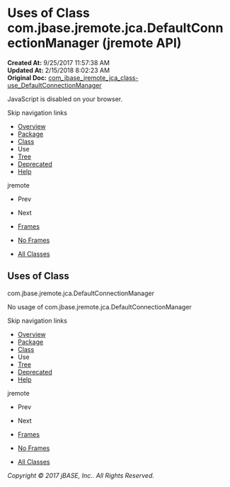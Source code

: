 # Uses of Class com.jbase.jremote.jca.DefaultConnectionManager (jremote   API)

**Created At:** 9/25/2017 11:57:38 AM  
**Updated At:** 2/15/2018 8:02:23 AM  
**Original Doc:** [com_jbase_jremote_jca_class-use_DefaultConnectionManager](https://docs.jbase.com/39261-class-use/com_jbase_jremote_jca_class-use_DefaultConnectionManager)  

<!--<br>    try {<br>        if (location.href.indexOf('is-external=true') == -1) {<br>            parent.document.title="Uses of Class com.jbase.jremote.jca.DefaultConnectionManager (jremote   API)";<br>        }<br>    }<br>    catch(err) {<br>    }<br>//-->
JavaScript is disabled on your browser.

Skip navigation links

- [Overview](../../../../../overview-summary.html)
- [Package](./../../com.jbase.jremote.jca-%28jremote---api%29)
- [Class](./../../defaultconnectionmanager-%28jremote-api%29 "class in com.jbase.jremote.jca")
- Use
- [Tree](./../../com.jbase.jremote.jca-class-hierarchy-%28jremote---api%29)
- [Deprecated](../../../../../deprecated-list.html)
- [Help](../../../../../help-doc.html)


jremote <br>

- Prev
- Next


- [Frames](./.)
- [No Frames](./.)


- [All Classes](../../../../../allclasses-noframe.html)


<!--<br>  allClassesLink = document.getElementById("allclasses\_navbar\_top");<br>  if(window==top) {<br>    allClassesLink.style.display = "block";<br>  }<br>  else {<br>    allClassesLink.style.display = "none";<br>  }<br>  //-->

## Uses of Class
com.jbase.jremote.jca.DefaultConnectionManager

No usage of com.jbase.jremote.jca.DefaultConnectionManager

Skip navigation links

- [Overview](../../../../../overview-summary.html)
- [Package](./../../com.jbase.jremote.jca-%28jremote---api%29)
- [Class](./../../defaultconnectionmanager-%28jremote-api%29 "class in com.jbase.jremote.jca")
- Use
- [Tree](./../../com.jbase.jremote.jca-class-hierarchy-%28jremote---api%29)
- [Deprecated](../../../../../deprecated-list.html)
- [Help](../../../../../help-doc.html)


jremote <br>

- Prev
- Next


- [Frames](./.)
- [No Frames](./.)


- [All Classes](../../../../../allclasses-noframe.html)


<!--<br>  allClassesLink = document.getElementById("allclasses\_navbar\_bottom");<br>  if(window==top) {<br>    allClassesLink.style.display = "block";<br>  }<br>  else {<br>    allClassesLink.style.display = "none";<br>  }<br>  //-->

*Copyright © 2017 jBASE, Inc.. All Rights Reserved.*
